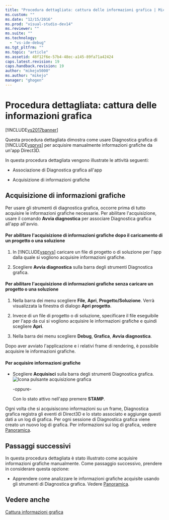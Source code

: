 ```yaml
---
title: "Procedura dettagliata: cattura delle informazioni grafica | Microsoft Docs"
ms.custom: ""
ms.date: "12/15/2016"
ms.prod: "visual-studio-dev14"
ms.reviewer: ""
ms.suite: ""
ms.technology: 
  - "vs-ide-debug"
ms.tgt_pltfrm: ""
ms.topic: "article"
ms.assetid: 48f12f6e-57b4-48ec-a145-89fa71a42424
caps.latest.revision: 19
caps.handback.revision: 19
author: "mikejo5000"
ms.author: "mikejo"
manager: "ghogen"
---
```

# Procedura dettagliata: cattura delle informazioni grafica
[!INCLUDE[vs2017banner](../code-quality/includes/vs2017banner.md)]

Questa procedura dettagliata dimostra come usare Diagnostica grafica di [!INCLUDE[vsprvs](../code-quality/includes/vsprvs_md.md)] per acquisire manualmente informazioni grafiche da un'app Direct3D.  
  
 In questa procedura dettagliata vengono illustrate le attività seguenti:  
  
-   Associazione di Diagnostica grafica all'app  
  
-   Acquisizione di informazioni grafiche  
  
## Acquisizione di informazioni grafiche  
 Per usare gli strumenti di diagnostica grafica, occorre prima di tutto acquisire le informazioni grafiche necessarie. Per abilitare l'acquisizione, usare il comando **Avvia diagnostica** per associare Diagnostica grafica all'app all'avvio.  
  
#### Per abilitare l'acquisizione di informazioni grafiche dopo il caricamento di un progetto o una soluzione  
  
1.  In [!INCLUDE[vsprvs](../code-quality/includes/vsprvs_md.md)] caricare un file di progetto o di soluzione per l'app dalla quale si vogliono acquisire informazioni grafiche.  
  
2.  Scegliere **Avvia diagnostica** sulla barra degli strumenti Diagnostica grafica.  
  
#### Per abilitare l'acquisizione di informazioni grafiche senza caricare un progetto o una soluzione  
  
1.  Nella barra dei menu scegliere **File**, **Apri**, **Progetto\/Soluzione**. Verrà visualizzata la finestra di dialogo **Apri progetto**.  
  
2.  Invece di un file di progetto o di soluzione, specificare il file eseguibile per l'app da cui si vogliono acquisire le informazioni grafiche e quindi scegliere **Apri**.  
  
3.  Nella barra dei menu scegliere **Debug**, **Grafica**, **Avvia diagnostica**.  
  
 Dopo aver avviato l'applicazione e i relativi frame di rendering, è possibile acquisire le informazioni grafiche.  
  
#### Per acquisire informazioni grafiche  
  
-   Scegliere **Acquisisci** sulla barra degli strumenti Diagnostica grafica.![Icona pulsante acquisizione grafica](~/debugger/graphics/media/debuggingdirectxgraphics.png "DebuggingDirectXGraphics")  
  
     \-oppure\-  
  
     Con lo stato attivo nell'app premere **STAMP**.  
  
 Ogni volta che si acquisiscono informazioni su un frame, Diagnostica grafica registra gli eventi di Direct3D e lo stato associato e aggiunge questi dati a un log di grafica. Per ogni sessione di Diagnostica grafica viene creato un nuovo log di grafica. Per informazioni sui log di grafica, vedere [Panoramica](../debugger/overview-of-visual-studio-graphics-diagnostics.md).  
  
## Passaggi successivi  
 In questa procedura dettagliata è stato illustrato come acquisire informazioni grafiche manualmente. Come passaggio successivo, prendere in considerare questa opzione:  
  
-   Apprendere come analizzare le informazioni grafiche acquisite usando gli strumenti di Diagnostica grafica. Vedere [Panoramica](../debugger/overview-of-visual-studio-graphics-diagnostics.md).  
  
## Vedere anche  
 [Cattura informazioni grafica](../debugger/capturing-graphics-information.md)